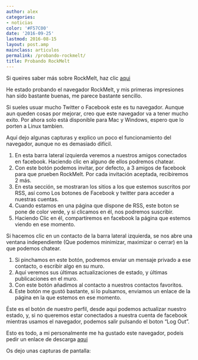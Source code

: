 ```yaml
---
author: alex
categories:
- noticias
color: '#F57C00'
date: '2016-09-25'
lastmod: 2016-08-15
layout: post.amp
mainclass: articulos
permalink: /probando-rockmelt/
title: Probando RockMelt
---
```


Si queires saber más sobre RockMelt, haz clic [aqui][1]

He estado probando el navegador RockMelt, y mis primeras impresiones han sido bastante buenas, me parece bastante sencillo.

Si sueles usuar mucho Twitter o Facebook este es tu navegador. Aunque aun queden cosas por mejorar, creo que este navegador va a tener mucho exito. Por ahora solo está disponible para Mac y Windows, espero que lo porten a Linux tambien.

Aquí dejo algunas capturas y explico un poco el funcionamiento del navegador, aunque no es demasiado difícil.


<figure>
   <amp-img on="tap:lightbox1" role="button" tabindex="0" layout="responsive" width="800" height="432" src="https://4.bp.blogspot.com/_IlK2pNFFgGM/TO5UHD6wzlI/AAAAAAAAAGY/NXFDcbJRQ5s/s800/principal.png"></amp-img>
</figure>

1. En esta barra lateral izquierda veremos a nuestros amigos conectados en facebook. Haciendo clic en alguno de ellos podremos chatear.
2. Con este botón podemos invitar, por defecto, a 3 amigos de facebook para que prueben RockMelt. Por cada invitación aceptada, recibiremos 2 más.
3. En esta sección, se mostraran los sitios a los que estemos suscritos por RSS, así como Los botones de Facebook y twitter para acceder a nuestras cuentas.
4. Cuando estamos en una página que dispone de RSS, este boton se pone de color verde, y si clicamos en él, nos podremos suscribir.
5. Haciendo Clic en él, compartiremos en facebook la página que estemos viendo en ese momento.

Si hacemos clic en un contacto de la barra lateral izquierda, se nos abre una ventana independiente (Que podemos minimizar, maximizar o cerrar) en la que podemos chatear.

<figure>
   <amp-img on="tap:lightbox1" role="button" tabindex="0" layout="responsive"  width="356" height="515" src="https://1.bp.blogspot.com/_IlK2pNFFgGM/TO5Pcw4ksuI/AAAAAAAAAGI/BVm4HImHcF8/s800/chat1.png"></amp-img>
</figure>

1. Si pinchamos en este botón, podremos enviar un mensaje privado a ese contacto, o escribir algo en su muro.
2.  Aquí veremos sus últimas actualizaciones de estado, y últimas publicaciones en el muro.
3. Con este botón añadimos al contacto a nuestros contactos favoritos.
4. Este botón me gustó bastante, si lo pulsamos, enviamos un enlace de la página en la que estemos en ese momento.

<figure>
   <amp-img on="tap:lightbox1" role="button" tabindex="0" layout="responsive"  width="356" height="285" src="https://2.bp.blogspot.com/_IlK2pNFFgGM/TO5SLPsoFbI/AAAAAAAAAGM/Eh4W0XfMpAY/s800/profileclic.png"></amp-img>
</figure>

Éste es el botón de nuestro perfil, desde aqui podemos actualizar nuestro estado, y, si no queremos estar conectados a nuestra cuenta de facebook mientras usamos el navegador, podemos salir pulsando el boton &#8220;Log Out&#8221;.

Esto es todo, a mi personalmente me ha gustado este navegador, podeis pedir un enlace de descarga <a target="_blank" href="http://www.rockmelt.com/">aqui</a>

Os dejo unas capturas de pantalla:

<figure>
   <amp-img on="tap:lightbox1" role="button" tabindex="0" layout="responsive"  width="800" height="450" src="https://1.bp.blogspot.com/_IlK2pNFFgGM/TO5XTwlUxaI/AAAAAAAAAGc/_L7evpOeTco/s800/feed.png"></amp-img>
</figure>

<figure>
   <amp-img on="tap:lightbox1" role="button" tabindex="0" layout="responsive"   width="800" height="450" src="https://4.bp.blogspot.com/_IlK2pNFFgGM/TO5XWqHhpOI/AAAAAAAAAGg/302VsQxGXC8/s800/friends.png"></amp-img>
</figure>

<figure>
   <amp-img on="tap:lightbox1" role="button" tabindex="0" layout="responsive"   width="800" height="450" src="https://1.bp.blogspot.com/_IlK2pNFFgGM/TO5XZec8rhI/AAAAAAAAAGk/1lMmLufkYOU/s800/perfil.png" ></amp-img>
</figure>

<figure>
   <amp-img on="tap:lightbox1" role="button" tabindex="0" layout="responsive"   width="800" height="450" src="https://2.bp.blogspot.com/_IlK2pNFFgGM/TO5XcVcrKjI/AAAAAAAAAGo/E1fNJEq8Ws0/s800/profile.png" ></amp-img>
</figure>

<figure>
   <amp-img on="tap:lightbox1" role="button" tabindex="0" layout="responsive"   width="800" height="450" src="https://1.bp.blogspot.com/_IlK2pNFFgGM/TO5Xffgh1JI/AAAAAAAAAGs/YIJH3F8p-7E/s800/twitter.png" ></amp-img>
</figure>

<figure>
   <amp-img on="tap:lightbox1" role="button" tabindex="0" layout="responsive"   width="800" height="450" src="https://4.bp.blogspot.com/_IlK2pNFFgGM/TO5XlHWcKsI/AAAAAAAAAGw/keQi7p95OTM/s800/updatesver.png"></amp-img>
</figure>

 [1]: https://elbauldelprogramador.com/rockmelt-una-navegador-social-basado-en/